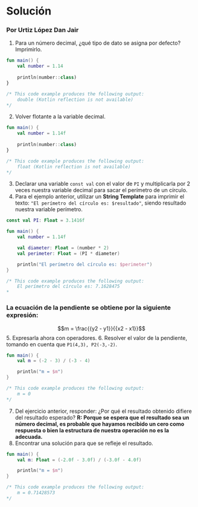 # Solución

### Por Urtiz López Dan Jair

1. Para un número decimal, ¿qué tipo de dato se asigna por defecto? Imprimirlo.
```kotlin
fun main() {
    val number = 1.14
    
    println(number::class)
}

/* This code example produces the following output:
    double (Kotlin reflection is not available)
*/
```
2. Volver flotante a la variable decimal.
```kotlin
fun main() {
    val number = 1.14f
    
    println(number::class)
}

/* This code example produces the following output:
    float (Kotlin reflection is not available)
*/
```
3. Declarar una variable `const val` con el valor de `PI` y multiplicarla por 2 veces nuestra variable decimal para sacar el perímetro de un círculo.
4. Para el ejemplo anterior, utilizar un **String Template** para imprimir el texto: `"El perímetro del círculo es: $resultado"`, siendo resultado nuestra variable perímetro.
```kotlin
const val PI: Float = 3.1416f

fun main() {
    val number = 1.14f

    val diameter: Float = (number * 2)
    val perimeter: Float = (PI * diameter)

    println("El perímetro del círculo es: $perimeter")
}

/* This code example produces the following output:
    El perímetro del círculo es: 7.1628475
*
```
### La ecuación de la pendiente se obtiene por la siguiente expresión:
$$m = \frac{{y2 - y1}}{{x2 - x1}}$$
5. Expresarla ahora con operadores.
6. Resolver el valor de la pendiente, tomando en cuenta que `P1(4,3), P2(-3,-2)`.
```kotlin
fun main() {
    val m = (-2 - 3) / (-3 - 4)

    println("m = $m")
}

/* This code example produces the following output:
    m = 0
*/
```
7. Del ejercicio anterior, responder: ¿Por qué el resultado obtenido difiere del resultado esperado? **R: Porque se espera que el resultado sea un número decimal, es probable que hayamos recibido un cero como respuesta o bien la estructura de nuestra operación no es la adecuada.**
8. Encontrar una solución para que se refleje el resultado.
```kotlin
fun main() {
    val m: Float = (-2.0f - 3.0f) / (-3.0f - 4.0f)

    println("m = $m")
}

/* This code example produces the following output:
    m = 0.71428573
*/
```